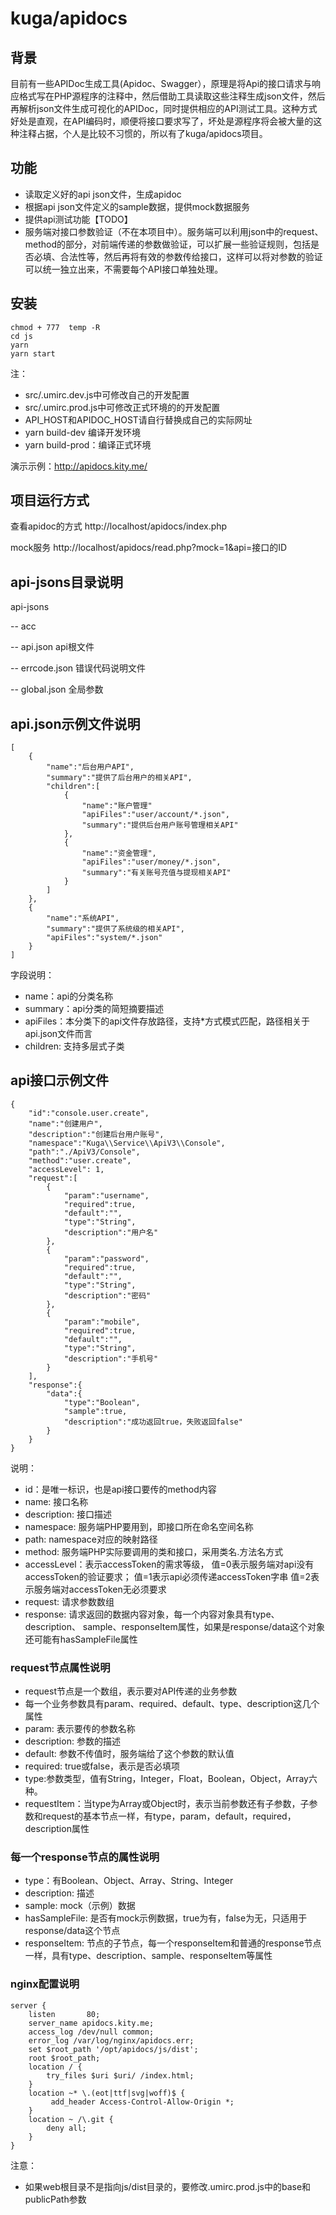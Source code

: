# kuga/apidocs

## 背景
目前有一些APIDoc生成工具(Apidoc、Swagger），原理是将Api的接口请求与响应格式写在PHP源程序的注释中，然后借助工具读取这些注释生成json文件，然后再解析json文件生成可视化的APIDoc，同时提供相应的API测试工具。这种方式好处是直观，在API编码时，顺便将接口要求写了，坏处是源程序将会被大量的这种注释占据，个人是比较不习惯的，所以有了kuga/apidocs项目。

## 功能
- 读取定义好的api json文件，生成apidoc
- 根据api json文件定义的sample数据，提供mock数据服务
- 提供api测试功能【TODO】
- 服务端对接口参数验证（不在本项目中）。服务端可以利用json中的request、method的部分，对前端传递的参数做验证，可以扩展一些验证规则，包括是否必填、合法性等，然后再将有效的参数传给接口，这样可以将对参数的验证可以统一独立出来，不需要每个API接口单独处理。


## 安装
```
chmod + 777  temp -R
cd js
yarn
yarn start
```
注：
- src/.umirc.dev.js中可修改自己的开发配置
- src/.umirc.prod.js中可修改正式环境的的开发配置
- API_HOST和APIDOC_HOST请自行替换成自己的实际网址
- yarn build-dev 编译开发环境
- yarn build-prod：编译正式环境

演示示例：http://apidocs.kity.me/
## 项目运行方式
查看apidoc的方式 http://localhost/apidocs/index.php

mock服务 http://localhost/apidocs/read.php?mock=1&api=接口的ID



## api-jsons目录说明
api-jsons

 -- acc 

 -- api.json api根文件

 -- errcode.json 错误代码说明文件
 
 -- global.json 全局参数

## api.json示例文件说明
```
[
    {
        "name":"后台用户API",
        "summary":"提供了后台用户的相关API",
        "children":[
            {
                "name":"账户管理"
                "apiFiles":"user/account/*.json",
                "summary":"提供后台用户账号管理相关API"
            },
            {
                "name":"资金管理",
                "apiFiles":"user/money/*.json",
                "summary":"有关账号充值与提现相关API"
            }
        ]
    },
    {
        "name":"系统API",
        "summary":"提供了系统级的相关API",
        "apiFiles":"system/*.json"
    }
]
```


字段说明：
- name：api的分类名称
- summary：api分类的简短摘要描述
- apiFiles：本分类下的api文件存放路径，支持*方式模式匹配，路径相关于api.json文件而言
- children: 支持多层式子类
## api接口示例文件
```
{
    "id":"console.user.create",
    "name":"创建用户",
    "description":"创建后台用户账号",
    "namespace":"Kuga\\Service\\ApiV3\\Console",
    "path":"./ApiV3/Console",
    "method":"user.create",
    "accessLevel": 1,
    "request":[
        {
            "param":"username",
            "required":true,
            "default":"",
            "type":"String",
            "description":"用户名"
        },
        {
            "param":"password",
            "required":true,
            "default":"",
            "type":"String",
            "description":"密码"
        },
        {
            "param":"mobile",
            "required":true,
            "default":"",
            "type":"String",
            "description":"手机号"
        }
    ],
    "response":{
        "data":{
            "type":"Boolean",
            "sample":true,
            "description":"成功返回true，失败返回false"
        }
    }
}
```

说明：

- id：是唯一标识，也是api接口要传的method内容
- name: 接口名称
- description: 接口描述
- namespace: 服务端PHP要用到，即接口所在命名空间名称
- path: namespace对应的映射路径
- method: 服务端PHP实际要调用的类和接口，采用类名.方法名方式
- accessLevel：表示accessToken的需求等级，
值=0表示服务端对api没有accessToken的验证要求；
值=1表示api必须传递accessToken字串
值=2表示服务端对accessToken无必须要求
- request: 请求参数数组
- response: 请求返回的数据内容对象，每一个内容对象具有type、description、
sample、responseItem属性，如果是response/data这个对象还可能有hasSampleFile属性


### request节点属性说明
- request节点是一个数组，表示要对API传递的业务参数
- 每一个业务参数具有param、required、default、type、description这几个属性
- param: 表示要传的参数名称
- description: 参数的描述
- default: 参数不传值时，服务端给了这个参数的默认值
- required: true或false，表示是否必填项
- type:参数类型，值有String，Integer，Float，Boolean，Object，Array六种。
- requestItem：当type为Array或Object时，表示当前参数还有子参数，子参数和request的基本节点一样，有type，param，default，required，description属性

### 每一个response节点的属性说明
- type：有Boolean、Object、Array、String、Integer
- description: 描述
- sample: mock（示例）数据
- hasSampleFile: 是否有mock示例数据，true为有，false为无，只适用于response/data这个节点
- responseItem: 节点的子节点，每一个responseItem和普通的response节点一样，具有type、description、sample、responseItem等属性

### nginx配置说明
```
server {
    listen       80;
    server_name apidocs.kity.me;
    access_log /dev/null common;
    error_log /var/log/nginx/apidocs.err;
    set $root_path '/opt/apidocs/js/dist';
    root $root_path;
    location / {
        try_files $uri $uri/ /index.html;
    }
    location ~* \.(eot|ttf|svg|woff)$ {
         add_header Access-Control-Allow-Origin *;
    }
    location ~ /\.git {
        deny all;
    }
}
```
注意：
- 如果web根目录不是指向js/dist目录的，要修改.umirc.prod.js中的base和publicPath参数